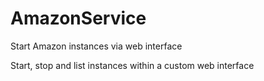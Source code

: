 # AmazonService
Start Amazon instances via web interface

Start, stop and list instances within a custom web interface
